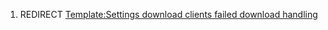 1.  REDIRECT [Template:Settings download clients failed download
    handling](Template:Settings_download_clients_failed_download_handling "wikilink")
